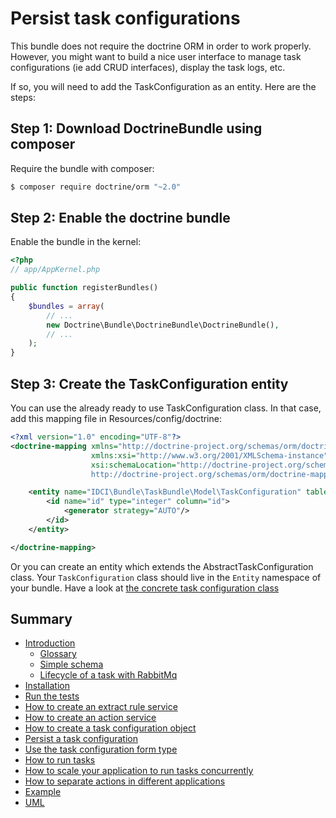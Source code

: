 Persist task configurations
===========================

This bundle does not require the doctrine ORM in order to work properly.
However, you might want to build a nice user interface to manage task configurations (ie add CRUD interfaces), display the task logs, etc.

If so, you will need to add the TaskConfiguration as an entity. Here are the steps:

Step 1: Download DoctrineBundle using composer
----------------------------------------------

Require the bundle with composer:

```bash
$ composer require doctrine/orm "~2.0"
```

Step 2: Enable the doctrine bundle
----------------------------------

Enable the bundle in the kernel:

```php
<?php
// app/AppKernel.php

public function registerBundles()
{
    $bundles = array(
        // ...
        new Doctrine\Bundle\DoctrineBundle\DoctrineBundle(),
        // ...
    );
}
```

Step 3: Create the TaskConfiguration entity
-------------------------------------------

You can use the already ready to use TaskConfiguration class.
In that case, add this mapping file in Resources/config/doctrine:

```xml
<?xml version="1.0" encoding="UTF-8"?>
<doctrine-mapping xmlns="http://doctrine-project.org/schemas/orm/doctrine-mapping"
                  xmlns:xsi="http://www.w3.org/2001/XMLSchema-instance"
                  xsi:schemaLocation="http://doctrine-project.org/schemas/orm/doctrine-mapping
                  http://doctrine-project.org/schemas/orm/doctrine-mapping.xsd">

    <entity name="IDCI\Bundle\TaskBundle\Model\TaskConfiguration" table="task_configuration">
        <id name="id" type="integer" column="id">
            <generator strategy="AUTO"/>
        </id>
    </entity>

</doctrine-mapping>
```

Or you can create an entity which extends the AbstractTaskConfiguration class.
Your ``TaskConfiguration`` class should live in the ``Entity`` namespace of your bundle.
Have a look at [the concrete task configuration class](../../Model/TaskConfiguration)

Summary
-------

- [Introduction](../../README.md#introduction)
    - [Glossary](../../README.md#glossary)
    - [Simple schema](../../README.md#simple-schema)
    - [Lifecycle of a task with RabbitMq](../../README.md#lifecycle-of-a-task-with-rabbitmq)
- [Installation](../../README.md#installation)
- [Run the tests](../../README.md#run-the-tests)
- [How to create an extract rule service](how_to_create_extract_rule_service.md)
- [How to create an action service](how_to_create_action_service.md)
- [How to create a task configuration object](how_to_create_task_configuration_object.md)
- [Persist a task configuration](persist_task_configurations.md)
- [Use the task configuration form type](editors.md)
- [How to run tasks](how_to_run_tasks.md)
- [How to scale your application to run tasks concurrently](scalability.md)
- [How to separate actions in different applications](routing.md)
- [Example](example.md)
- [UML](uml.md)
